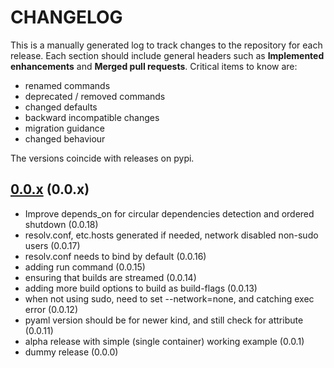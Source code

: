 # CHANGELOG

This is a manually generated log to track changes to the repository for each release. 
Each section should include general headers such as **Implemented enhancements** 
and **Merged pull requests**. Critical items to know are:

 - renamed commands
 - deprecated / removed commands
 - changed defaults
 - backward incompatible changes
 - migration guidance
 - changed behaviour

The versions coincide with releases on pypi.

## [0.0.x](https://github.com/singularityhub/singularity-compose/tree/master) (0.0.x)
 - Improve depends\_on for circular dependencies detection and ordered shutdown (0.0.18)
 - resolv.conf, etc.hosts generated if needed, network disabled non-sudo users (0.0.17)
 - resolv.conf needs to bind by default (0.0.16)
 - adding run command (0.0.15)
 - ensuring that builds are streamed (0.0.14)
 - adding more build options to build as build-flags (0.0.13)
 - when not using sudo, need to set --network=none, and catching exec error (0.0.12)
 - pyaml version should be for newer kind, and still check for attribute (0.0.11)
 - alpha release with simple (single container) working example (0.0.1)
 - dummy release (0.0.0)
